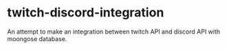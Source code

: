 # twitch-discord-integration
An attempt to make an integration between twitch API and discord API with moongose database.
